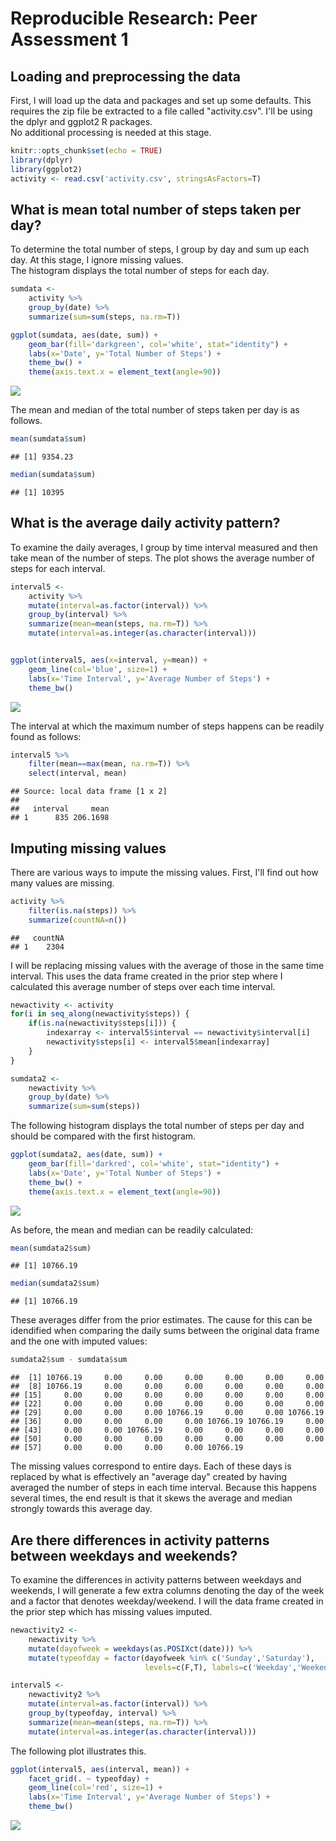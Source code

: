 # Reproducible Research: Peer Assessment 1


## Loading and preprocessing the data

First, I will load up the data and packages and set up some defaults. 
This requires the zip file be extracted to a file called "activity.csv".
I'll be using the dplyr and ggplot2 R packages.  
No additional processing is needed at this stage.


```r
knitr::opts_chunk$set(echo = TRUE)
library(dplyr)
library(ggplot2)
activity <- read.csv('activity.csv', stringsAsFactors=T)
```

## What is mean total number of steps taken per day?

To determine the total number of steps, I group by day and sum up each day. 
At this stage, I ignore missing values.  
The histogram displays the total number of steps for each day.


```r
sumdata <- 
    activity %>%
    group_by(date) %>%
    summarize(sum=sum(steps, na.rm=T))

ggplot(sumdata, aes(date, sum)) + 
    geom_bar(fill='darkgreen', col='white', stat="identity") +
    labs(x='Date', y='Total Number of Steps') + 
    theme_bw() + 
    theme(axis.text.x = element_text(angle=90))
```

![](PA1_template_files/figure-html/histogram1-1.png) 

The mean and median of the total number of steps taken per day is as follows.


```r
mean(sumdata$sum)
```

```
## [1] 9354.23
```

```r
median(sumdata$sum)
```

```
## [1] 10395
```

## What is the average daily activity pattern?

To examine the daily averages, I group by time interval measured and then take 
mean of the number of steps. 
The plot shows the average number of steps for each interval.


```r
interval5 <-
    activity %>%
    mutate(interval=as.factor(interval)) %>%
    group_by(interval) %>%
    summarize(mean=mean(steps, na.rm=T)) %>%
    mutate(interval=as.integer(as.character(interval)))


ggplot(interval5, aes(x=interval, y=mean)) +
    geom_line(col='blue', size=1) + 
    labs(x='Time Interval', y='Average Number of Steps') + 
    theme_bw()
```

![](PA1_template_files/figure-html/interval1-1.png) 

The interval at which the maximum number of steps happens can be readily found as follows:


```r
interval5 %>%
    filter(mean==max(mean, na.rm=T)) %>%
    select(interval, mean)
```

```
## Source: local data frame [1 x 2]
## 
##   interval     mean
## 1      835 206.1698
```

## Imputing missing values

There are various ways to impute the missing values. 
First, I'll find out how many values are missing.


```r
activity %>%
    filter(is.na(steps)) %>%
    summarize(countNA=n())
```

```
##   countNA
## 1    2304
```

I will be replacing missing values with the average of those in the same time interval. 
This uses the data frame created in the prior step where I calculated this average number of steps over each time interval.


```r
newactivity <- activity
for(i in seq_along(newactivity$steps)) {
    if(is.na(newactivity$steps[i])) {
        indexarray <- interval5$interval == newactivity$interval[i]
        newactivity$steps[i] <- interval5$mean[indexarray]
    }
}

sumdata2 <- 
    newactivity %>%
    group_by(date) %>%
    summarize(sum=sum(steps))
```

The following histogram displays the total number of steps per day and should be compared with the first histogram.


```r
ggplot(sumdata2, aes(date, sum)) + 
    geom_bar(fill='darkred', col='white', stat="identity") +
    labs(x='Date', y='Total Number of Steps') + 
    theme_bw() + 
    theme(axis.text.x = element_text(angle=90))
```

![](PA1_template_files/figure-html/histogram2-1.png) 

As before, the mean and median can be readily calculated:


```r
mean(sumdata2$sum)
```

```
## [1] 10766.19
```

```r
median(sumdata2$sum)
```

```
## [1] 10766.19
```

These averages differ from the prior estimates. 
The cause for this can be idendified when comparing the daily sums between the original data frame and the one with imputed values:


```r
sumdata2$sum - sumdata$sum
```

```
##  [1] 10766.19     0.00     0.00     0.00     0.00     0.00     0.00
##  [8] 10766.19     0.00     0.00     0.00     0.00     0.00     0.00
## [15]     0.00     0.00     0.00     0.00     0.00     0.00     0.00
## [22]     0.00     0.00     0.00     0.00     0.00     0.00     0.00
## [29]     0.00     0.00     0.00 10766.19     0.00     0.00 10766.19
## [36]     0.00     0.00     0.00     0.00 10766.19 10766.19     0.00
## [43]     0.00     0.00 10766.19     0.00     0.00     0.00     0.00
## [50]     0.00     0.00     0.00     0.00     0.00     0.00     0.00
## [57]     0.00     0.00     0.00     0.00 10766.19
```

The missing values correspond to entire days. 
Each of these days is replaced by what is effectively an "average day" created by having averaged the number of steps in each time interval.
Because this happens several times, the end result is that it skews the average and median strongly towards this average day.

## Are there differences in activity patterns between weekdays and weekends?

To examine the differences in activity patterns between weekdays and weekends, I will generate a few extra columns denoting the day of the week and a factor that denotes weekday/weekend.
I will the data frame created in the prior step which has missing values imputed.


```r
newactivity2 <- 
    newactivity %>%
    mutate(dayofweek = weekdays(as.POSIXct(date))) %>%
    mutate(typeofday = factor(dayofweek %in% c('Sunday','Saturday'), 
                              levels=c(F,T), labels=c('Weekday','Weekend')))

interval5 <-
    newactivity2 %>%
    mutate(interval=as.factor(interval)) %>%
    group_by(typeofday, interval) %>%
    summarize(mean=mean(steps, na.rm=T)) %>%
    mutate(interval=as.integer(as.character(interval)))
```

The following plot illustrates this.


```r
ggplot(interval5, aes(interval, mean)) +
    facet_grid(. ~ typeofday) +
    geom_line(col='red', size=1) + 
    labs(x='Time Interval', y='Average Number of Steps') + 
    theme_bw()
```

![](PA1_template_files/figure-html/interval2-1.png) 


